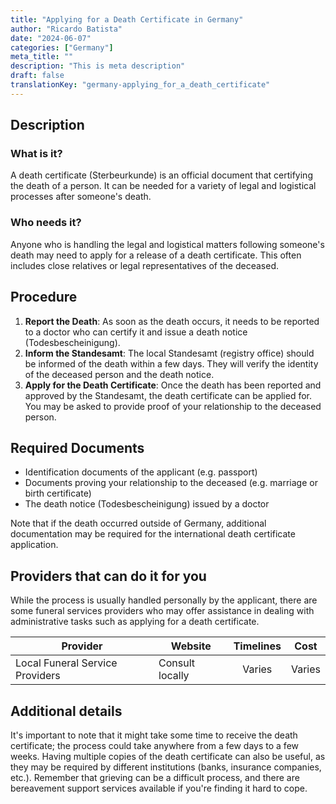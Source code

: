 ```yaml
---
title: "Applying for a Death Certificate in Germany"
author: "Ricardo Batista"
date: "2024-06-07"
categories: ["Germany"]
meta_title: ""
description: "This is meta description"
draft: false
translationKey: "germany-applying_for_a_death_certificate"
---
```


## Description
### What is it?
A death certificate (Sterbeurkunde) is an official document that certifying the death of a person. It can be needed for a variety of legal and logistical processes after someone's death.

### Who needs it?
Anyone who is handling the legal and logistical matters following someone's death may need to apply for a release of a death certificate. This often includes close relatives or legal representatives of the deceased. 

## Procedure
1. **Report the Death**: As soon as the death occurs, it needs to be reported to a doctor who can certify it and issue a death notice (Todesbescheinigung).
2. **Inform the Standesamt**: The local Standesamt (registry office) should be informed of the death within a few days. They will verify the identity of the deceased person and the death notice.
3. **Apply for the Death Certificate**: Once the death has been reported and approved by the Standesamt, the death certificate can be applied for. You may be asked to provide proof of your relationship to the deceased person.

## Required Documents
- Identification documents of the applicant (e.g. passport)
- Documents proving your relationship to the deceased (e.g. marriage or birth certificate)
- The death notice (Todesbescheinigung) issued by a doctor

Note that if the death occurred outside of Germany, additional documentation may be required for the international death certificate application.

## Providers that can do it for you

While the process is usually handled personally by the applicant, there are some funeral services providers who may offer assistance in dealing with administrative tasks such as applying for a death certificate.

| Provider        |     Website     |     Timelines    |       Cost      |
| --------------- | --------------- |  :-------------: | :-------------: |
| Local Funeral Service Providers    |  Consult locally       |  Varies     |  Varies  |

## Additional details
It's important to note that it might take some time to receive the death certificate; the process could take anywhere from a few days to a few weeks. Having multiple copies of the death certificate can also be useful, as they may be required by different institutions (banks, insurance companies, etc.).
Remember that grieving can be a difficult process, and there are bereavement support services available if you're finding it hard to cope.